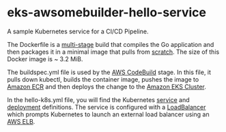 # eks-awsomebuilder-hello-service

A sample Kubernetes service for a CI/CD Pipeline.

The Dockerfile is a [multi-stage](https://docs.docker.com/develop/develop-images/multistage-build/) build that
compiles the Go application and then packages it in a minimal image that pulls from [scratch](https://hub.docker.com/_/scratch/).
The size of this Docker image is ~ 3.2 MiB.

The buildspec.yml file is used by the [AWS CodeBuild](https://aws.amazon.com/codebuild/) stage. In this file, it pulls down
kubectl, builds the container image, pushes the image to [Amazon ECR](https://aws.amazon.com/ecr/) and then deploys the change to the
[Amazon EKS Cluster](https://aws.amazon.com/eks/).

In the hello-k8s.yml file, you will find the Kubernetes [service](https://kubernetes.io/docs/concepts/services-networking/service/) and
[deployment](https://kubernetes.io/docs/concepts/workloads/controllers/deployment/) definitions. The service is configured with
a [LoadBalancer](https://kubernetes.io/docs/tasks/access-application-cluster/create-external-load-balancer/) which prompts Kubernetes
to launch an external load balancer using an [AWS ELB](https://aws.amazon.com/elasticloadbalancing/).
